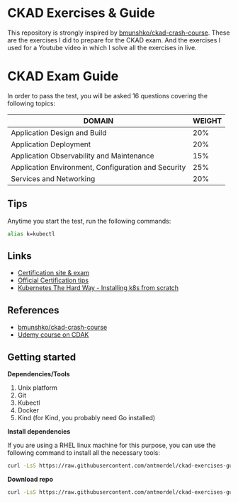 # CKAD Exercises & Guide

This repository is strongly inspired by [bmunshko/ckad-crash-course](https://github.com/bmuschko/ckad-crash-course). These are the exercises I did to prepare for the CKAD exam. And the exercises I used for a Youtube video in which I solve all the exercises in live.

# CKAD Exam Guide

In order to pass the test, you will be asked 16 questions covering the following topics:


| DOMAIN | WEIGHT |
|--------|--------|
|Application Design and Build	| 20% |
|Application Deployment	| 20%|
|Application Observability and Maintenance | 15%|
|Application Environment, Configuration and Security | 25%|
|Services and Networking | 20%|

## Tips

Anytime you start the test, run the following commands:
  
```bash
alias k=kubectl
```

## Links

- [Certification site & exam](https://www.cncf.io/certification/ckad/)
- [Official Certification tips](https://docs.linuxfoundation.org/tc-docs/certification/tips-cka-and-ckad)
- [Kubernetes The Hard Way - Installing k8s from scratch](https://github.com/kelseyhightower/kubernetes-the-hard-way)

## References

- [bmunshko/ckad-crash-course](https://github.com/bmuschko/ckad-crash-course)
- [Udemy course on CDAK](https://www.udemy.com/course/certified-kubernetes-application-developer/)

## Getting started

**Dependencies/Tools**

1. Unix platform
2. Git
3. Kubectl
4. Docker
5. Kind (for Kind, you probably need Go installed)

**Install dependencies**

If you are using a RHEL linux machine for this purpose, you can use the following command to install all the necessary tools:
  
  ```bash
  curl -LsS https://raw.githubusercontent.com/antmordel/ckad-exercises-guide/v1.5.0/utilities/install_dependencies_amazon_linux.sh | bash /dev/stdin
  ```

**Download repo**

  ```bash
  curl -LsS https://raw.githubusercontent.com/antmordel/ckad-exercises-guide/v1.5.0/utilities/download_repo.sh | bash /dev/stdin
  ```